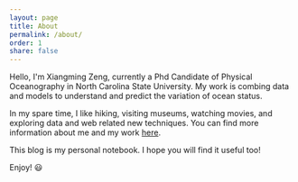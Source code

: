 ```yaml
---
layout: page
title: About
permalink: /about/
order: 1
share: false
---
```


Hello, I'm Xiangming Zeng, currently a Phd Candidate of Physical Oceanography in North Carolina State University. My work is combing data and models to understand and predict the variation of ocean status.

In my spare time, I like hiking, visiting museums, watching movies, and exploring data and web related new techniques. You can find more information about me and my work [here](http://xzenggit.github.io).

This blog is my personal notebook. I hope you will find it useful too!

Enjoy! :smiley:
